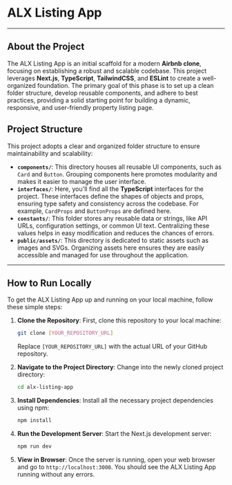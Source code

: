 # ALX Listing App

---

## About the Project

The ALX Listing App is an initial scaffold for a modern **Airbnb clone**, focusing on establishing a robust and scalable codebase. This project leverages **Next.js**, **TypeScript**, **TailwindCSS**, and **ESLint** to create a well-organized foundation. The primary goal of this phase is to set up a clean folder structure, develop reusable components, and adhere to best practices, providing a solid starting point for building a dynamic, responsive, and user-friendly property listing page.

## Project Structure

This project adopts a clear and organized folder structure to ensure maintainability and scalability:

* **`components/`**: This directory houses all reusable UI components, such as `Card` and `Button`. Grouping components here promotes modularity and makes it easier to manage the user interface.
* **`interfaces/`**: Here, you'll find all the **TypeScript** interfaces for the project. These interfaces define the shapes of objects and props, ensuring type safety and consistency across the codebase. For example, `CardProps` and `ButtonProps` are defined here.
* **`constants/`**: This folder stores any reusable data or strings, like API URLs, configuration settings, or common UI text. Centralizing these values helps in easy modification and reduces the chances of errors.
* **`public/assets/`**: This directory is dedicated to static assets such as images and SVGs. Organizing assets here ensures they are easily accessible and managed for use throughout the application.

---

## How to Run Locally

To get the ALX Listing App up and running on your local machine, follow these simple steps:

1.  **Clone the Repository**:
    First, clone this repository to your local machine:

    ```bash
    git clone [YOUR_REPOSITORY_URL]
    ```

    Replace `[YOUR_REPOSITORY_URL]` with the actual URL of your GitHub repository.

2.  **Navigate to the Project Directory**:
    Change into the newly cloned project directory:

    ```bash
    cd alx-listing-app
    ```

3.  **Install Dependencies**:
    Install all the necessary project dependencies using npm:

    ```bash
    npm install
    ```

4.  **Run the Development Server**:
    Start the Next.js development server:

    ```bash
    npm run dev
    ```

5.  **View in Browser**:
    Once the server is running, open your web browser and go to `http://localhost:3000`. You should see the ALX Listing App running without any errors.